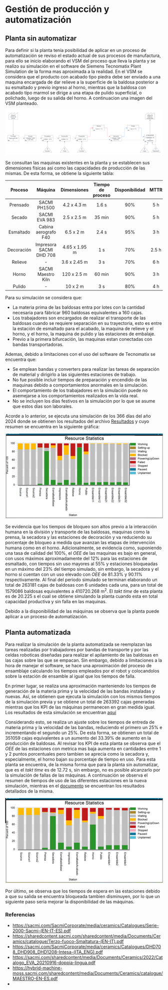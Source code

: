 # Gestión de producción y automatización

## Planta sin automatizar

Para definir si la planta tenía posibilidad de aplicar en un proceso de automatización se reviso el estado actual de sus procesos de manufactura, para ello se inicio elaborando el VSM del proceso que lleva la planta y se realizo su simulación en el software de Siemens Tecnomatix Plant Simulation de la forma mas aproximada a la realidad. En el VSM se considera que el producto con acabado tipo piedra debe ser enviado a una maquina encargada de dar relieve a la superficie de la baldosa posterior a su esmaltado y previo ingreso al horno, mientras que la baldosa con acabado tipo marmol se dirige a una etapa de pulido superficial, o polichado, luego de su salida del horno. A continuacion una imagen del VSM planteado.

![VSM](/producto/gestion_de_produccion/VSM.png)

Se consultan las maquinas existentes en la planta y se establecen sus dimensiones físicas asi como las capacidades de producción de las mismas. De esta forma, se obtiene la siguiente tabla:

|Proceso|Máquina|Dimensiones|Tiempo de proceso|Disponibilidad|MTTR|
|:----:|:----:|:----:|:----:|:----:|:----:|
|Prensado|SACMI PH1500|4.2 x 4.3 m|1.6 s|90%|5 h|
|Secado|SACMI EVA 983|2.5 x 2.5 m|35 min|90%|5 h|
|Esmaltado|Cabina aerografo F40|6.5 x 2 m|2.4 s|95%|3 h|
|Decoración|Impresora SACMI DHD 708|4.65 x 1.95 m|1 s|70%|2.5 h|
|Relieve|-|3.6 x 2.45 m|3 s|70%|6 h|
|Horno|SACMI Maestro Kiln|120 x 2.5 m|60 min|90%|3 h|
|Pulido|-|10 x 2 m|3 s|80%|4 h|

Para su simulación se considera que:
- La materia prima de las baldosas entra por lotes con la cantidad necesaria para fábricar 960 baldosas equivalentes a 160 cajas.
- Los trabajadores son encargados de realizar el transporte de las baldosas cuando se requiere separación en su trayectoria, esto es entre la estación de esmaltado para el acabado, la maquina de relieve y el horno, y el horno, la maquina de pulido y las estaciones de embalaje.
- Previo a la primera bifurcación, las maquinas estan conectadas con bandas transportadoras.

Ademas, debido a limitaciones con el uso del software de Tecnomatix se encuentra que:
- Se emplean bandas y converters para realizar las tareas de separación de material y dirigirlo a las siguientes estaciones de trabajo.
- No fue posible incluir tiempos de preparación y encendido de las maquinas debido a comportamientos anormales en la simulación.
- El comportamiento de los trabajadores en la simulación puede no asemejarse a los comportamientos realizados en la vida real.
- No se incluyen los días festivos en la simulación por lo que se asume que estos días son laborales.

Acorde a lo anterior, se ejecuta una simulación de los 366 días del año 2024 donde se obtienen los resultados del archivo [Resultados](/producto/gestion_de_produccion/Resultados_Manual.pdf) y cuyo resumen se encuentra en la siguiente gráfica:

![Resultados Manual](/producto/gestion_de_produccion/Uso_maquinas_manual.png)

Se evidencia que los tiempos de bloqueo son altos previo a la interacción humana en la división y transporte de las baldosas, maquinas como la prensa, la secadora y las estaciones de decoración y va reduciendo su porcentaje de bloqueo a medida que avanzan las etapas de intervención humana como en el horno. Adicionalmente, se evidencia como, suponiendo una tasa de calidad del 100%, el _OEE_ de las maquinas es bajo en general, con usos máximos aproximadamente del 12% para las estaciones de esmaltado, con tiempos sin uso mayores al 55% y estaciones bloqueadas en un máximo del 23% del tiempo simulado, sin embargo, la secadora y el horno si cuentan con un uso elevado con _OEE_ de 81.33% y 90.11% respectivamente. Al final del periodo simulado se terminan elaborando un total de 263181 cajas de baldosas con 6 unidades cada una, para un total de 1579086 baldosas equivalentes a 410720.268 m<sup>2</sup>. El _takt time_ de esta planta es de 20.225 s el cual se obtiene simulando la planta cuando esta en total capacidad productiva y sin falla en las maquinas.

Debido a la disponibilidad de las máquinas se observa que la planta puede aplicar a un proceso de automatización.

## Planta automatizada

Para realizar la simulación de la planta automatizada se reemplazan las tareas realizadas por trabajadores por bandas de transporte y por las celdas roboticas diseñadas para realizar el apilamiento de las baldosas en las cajas sobre las que se empacan. Sin embargo, debido a limitaciones a la hora de manejar el software, se hace una aproximación del proceso de ensamblaje calculando los tiempos empleados por el robot y colocandolos sobre la estación de ensamble al igual que los tiempos de falla.

En primer lugar, se realiza una aproximación manteniendo los tiempos de generación de la materia prima y la velocidad de las bandas instaladas y nuevas. Así, se obtienen que  ejecuta la simulación con los mismos tiempos de la simulación previa y se obtiene un total de 263392 cajas generadas mientras que los KPI de las máquinas permanecen en gran medida igual. Los resultados de esta simulación se encuentran [aquí](/producto/gestion_de_produccion/Resultados_Auto1.pdf) 

Considerando esto, se realiza un ajuste sobre los tiempos de entreda de materia prima y la velocidad de las bandas, reduciendo el primero un 25% e incrementando el segundo un 25%. De esta forma, se obtienen un total de 351059 cajas equivalentes a un aumento del 33.39% de aumento en la producción de baldosas. Al revisar los KPI de esta planta se observa que el _OEE_ de las estaciones con metrica mas baja aumenta en cantidades entre 1 y 2 puntos porcentuales pero tambien se aprecia como la secadora y, especialmente, el horno bajan su porcentaje de tiempo en uso. Para esta planta se encuentra, de la misma forma que para la planta sin automatizar, que es el _takt time_ es de 12.72 s, sin embargo, no es posible alcanzarlo por la simulación de fallas de las máquinas. A continuación se observa el resumen de tiempos de uso de las diferentes estaciones en la nueva simulación, mientras en el [documento](/producto/gestion_de_produccion/Resultados_Auto2.pdf) se encuentran los resultados detallados de la misma.

![Resultados Auto2](/producto/gestion_de_produccion/Uso_maquinas_auto2.png)

Por último, se observa que los tiempos de espera en las estaciones debido a que su salida se encuentra bloqueada tambien disminuyen, por lo que un siguiente paso sería mejorar la disponibilidad de las máquinas. 

### Referencias
- https://sacmi.com/SacmiCorporate/media/ceramics/Catalogues/Serie-2000-Sacmi-(EN-IT-ES).pdf
- https://sharedcontent.sacmi.com/sharedcontent/media/Documents/Ceramics/catalogue/Terzo-fuoco-Smaltatura-(EN-IT).pdf
- https://sacmi.com/SacmiCorporate/media/ceramics/Catalogues/DHD708_DHD908_DHD1208-Intesa-(ITA_ENG).pdf
- https://sacmi.com/sharedcontent/media/Documents/Ceramics/2022/Catalogo_EVA_20210916-doppia-lingua.pdf
- https://hybrid-machine-moss.sacmi.com/sharedcontent/media/Documents/Ceramics/catalogue/MAESTRO-EN-ES.pdf
- 
